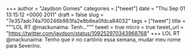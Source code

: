 
+++
author = "Jaydson Gomes"
categories = ["tweet"]
date = "Thu Sep 01 13:15:12 +0000 2011"
draft = false
slug = "7e357adc74a700246b983fa2e8b8ea0fdca84032"
tags = ["tweet"]
title = """LOL  RT @mackunaima: Tenh..."""
tweet = true
micro = true
tweet_url = "https://twitter.com/jaydson/status/109252970343968768"
+++
LOL  RT @mackunaima: Tenho que ir no cartório essa semana, mudar meu nome para Severino.
